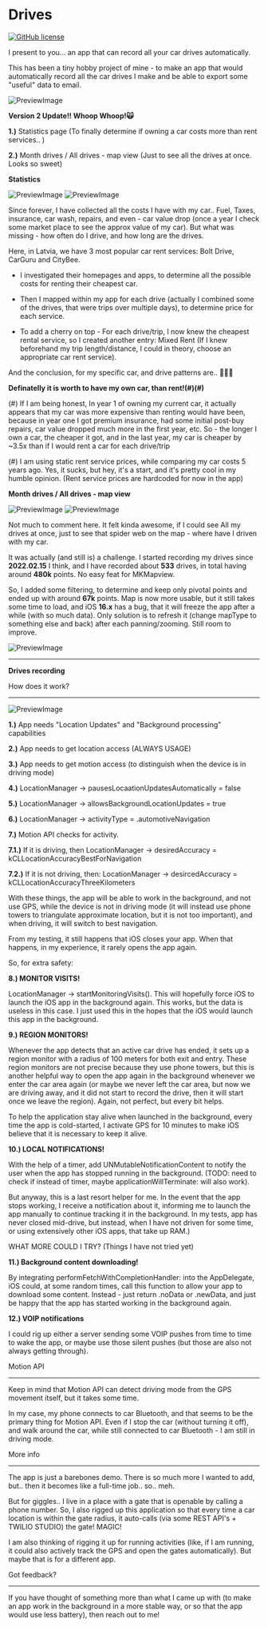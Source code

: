# Drives
 
[![GitHub license](https://img.shields.io/badge/license-MIT-lightgrey.svg?maxAge=2592000)](https://url.com)
 
 I present to you... an app that can record all your car drives automatically.
 
This has been a tiny hobby project of mine - to make an app that would automatically record all the car drives I make and be able to export some "useful" data to email.
 
  
 
![PreviewImage](https://raw.githubusercontent.com/GuntisTreulands/drives/main/ExampleImages/v2_example4.gif)
 
 
**Version 2 Update!! Whoop Whoop!🙀**  
 
**1.)** Statistics page (To finally determine if owning a car costs more than rent services.. )
 
**2.)** Month drives / All drives - map view (Just to see all the drives at once. Looks so sweet)
 
 
**Statistics** 
 
 
![PreviewImage](https://raw.githubusercontent.com/GuntisTreulands/drives/main/ExampleImages/v2_example7.png)
![PreviewImage](https://raw.githubusercontent.com/GuntisTreulands/drives/main/ExampleImages/v2_example8.png)
 
 
Since forever, I have collected all the costs I have with my car.. Fuel, Taxes, insurance, car wash, repairs, and
even - car value drop (once a year I check some market place to see the approx value of my car).
But what was missing - how often do I drive, and how long are the drives.
 
Here, in Latvia, we have 3 most popular car rent services:
Bolt Drive, CarGuru and CityBee.
- I investigated their homepages and apps, to determine all the possible costs for renting their cheapest car.
 
- Then I mapped within my app for each drive (actually I combined some of the drives, that were trips over multiple days), to determine price for each service.
 
- To add a cherry on top - For each drive/trip, I now knew the cheapest rental service, so I created another entry: Mixed Rent (If I knew beforehand my trip length/distance, I could in theory, choose an appropriate car rent service).
 
And the conclusion, for my specific car, and drive patterns are.. 🥁🥁🥁
 
**Definatelly it is worth to have my own car, than rent!(#)(#)**
 
(#) If I am being honest, In year 1 of owning my current car, it actually appears that my car was more expensive than renting would have been, because in year one I got premium insurance, had some initial post-buy repairs, car value dropped much more in the first year, etc.  So - the longer I own a car, the cheaper it got, and in the last year, my car is cheaper by ~3.5x than if I would rent a car for each drive/trip
 
(#) I am using static rent service prices, while comparing my car costs 5 years ago. Yes, it sucks, but hey, it's a start, and it's pretty cool in my humble opinion. (Rent service prices are hardcoded for now in the app)
 
 
**Month drives / All drives - map view**
 
![PreviewImage](https://raw.githubusercontent.com/GuntisTreulands/drives/main/ExampleImages/v2_example6.png)
![PreviewImage](https://raw.githubusercontent.com/GuntisTreulands/drives/main/ExampleImages/v2_example5.png)
 
Not much to comment here. It felt kinda awesome, if I could see All my drives at once, just to see that spider web on the map - where have I driven with my car.
 
It was actually (and still is) a challenge. I started recording my drives since **2022.02.15** I think, and I have recorded about **533** drives, in total having around **480k** points. No easy feat for MKMapview.
 
So, I added some filtering, to determine and keep only pivotal points and ended up with around **67k** points.
Map is now more usable, but it still takes some time to load, and iOS **16.x** has a bug, that it will freeze the app after a while (with so much data). Only solution is to refresh it (change mapType to something else and back) after each panning/zooming. Still room to improve.
 
 
![PreviewImage](https://raw.githubusercontent.com/GuntisTreulands/drives/main/ExampleImages/example9.gif)
 
 
--------------- 
**Drives recording**
 
How does it work?
 
---------------
 
  
![PreviewImage](https://raw.githubusercontent.com/GuntisTreulands/drives/main/ExampleImages/example3.gif)
 
**1.)** App needs "Location Updates" and "Background processing" capabilities
 
**2.)** App needs to get location access (ALWAYS USAGE)
 
**3.)** App needs to get motion access (to distinguish when the device is in driving mode)
 
 **4.)** LocationManager -> pausesLocaationUpdatesAutomatically = false
 
**5.)** LocationManager -> allowsBackgroundLocationUpdates = true
 
 **6.)** LocationManager -> activityType = .automotiveNavigation
 
 **7.)** Motion API checks for activity.
 
 **7.1.)** If it is driving, then LocationManager -> desiredAccuracy = kCLLocationAccuracyBestForNavigation
 
**7.2.)** If it is not driving, then: LocationManager -> desircedAccuracy = kCLLocationAccuracyThreeKilometers
 
With these things, the app will be able to work in the background, and not use GPS, while the device is not in driving mode (it will instead use phone towers to triangulate approximate location, but it is not too important), and when driving, it will switch to best navigation.
 
From my testing, it still happens that iOS closes your app. When that happens, in my experience, it rarely opens the app again.
 
  
 
So, for extra safety:
 
**8.) MONITOR VISITS!**
 
LocationManager -> startMonitoringVisits().  This will hopefully force iOS to launch the iOS app in the background again. This works, but the data is useless in this case. I just used this in the hopes that the iOS would launch this app in the background.
 
 **9.) REGION MONITORS!**
 
Whenever the app detects that an active car drive has ended, it sets up a region monitor with a radius of 100 meters for both exit and entry. These region monitors are not precise because they use phone towers, but this is another helpful way to open the app again in the background whenever we enter the car area again (or maybe we never left the car area, but now we are driving away, and it did not start to record the drive, then it will start once we leave the region). Again, not perfect, but every bit helps.
 
To help the application stay alive when launched in the background, every time the app is cold-started, I activate GPS for 10 minutes to make iOS believe that it is necessary to keep it alive.
 
**10.) LOCAL NOTIFICATIONS!**
 
With the help of a timer, add UNMutableNotificationContent to notify the user when the app has stopped running in the background. (TODO: need to check if instead of timer, maybe applicationWillTerminate: will also work).
 
But anyway, this is a last resort helper for me. In the event that the app stops working, I receive a notification about it, informing me to launch the app manually to continue tracking it in the background. In my tests, app has never closed mid-drive, but instead, when I have not driven for some time, or using extensively other iOS apps, that take up RAM.)
 
WHAT MORE COULD I TRY? (Things I have not tried yet)
 
**11.) Background content downloading!**
 
By integrating performFetchWithCompletionHandler: into the AppDelegate, iOS could, at some random times, call this function to allow your app to download some content. Instead - just return .noData or .newData, and just be happy that the app has started working in the background again.
 
**12.) VOIP notifications**
 
I could rig up either a server sending some VOIP pushes from time to time to wake the app, or maybe use those silent pushes (but those are also not always getting through).
 
 
  
 
  
Motion API
 
---------------
 
Keep in mind that Motion API can detect driving mode from the GPS movement itself, but it takes some time.
 
In my case, my phone connects to car Bluetooth, and that seems to be the primary thing for Motion API. Even if I stop the car (without turning it off), and walk around the car, while still connected to car Bluetooth - I am still in driving mode.
 
 
 
More info
 
---------------
 
The app is just a barebones demo. There is so much more I wanted to add, but.. then it becomes like a full-time job.. so.. meh.
 
But for giggles.. I live in a place with a gate that is openable by calling a phone number. So, I also rigged up this application so that every time a car location is within the gate radius, it auto-calls (via some REST API's + TWILIO STUDIO) the gate! MAGIC!
 
I am also thinking of rigging it up for running activities (like, if I am running, it could also actively track the GPS and open the gates automatically). But maybe that is for a different app.
 
  
 
Got feedback?
 
---------------
 
  
 
If you have thought of something more than what I came up with (to make an app work in the background in a more stable way, or so that the app would use less battery), then reach out to me!
 


